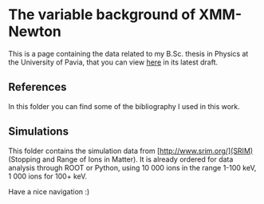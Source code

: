 # The variable background of XMM-Newton

This is a page containing the data related to my B.Sc. thesis in Physics at the University of Pavia, that you can view [here](https://it.overleaf.com/read/qzyvtnfmqtqr) in its latest draft.

## References

In this folder you can find some of the bibliography I used in this work.

## Simulations

This folder contains the simulation data from [http://www.srim.org/](SRIM) (Stopping and Range of Ions in Matter). It is already ordered for data analysis through ROOT or Python, using 10 000 ions in the range 1-100 keV, 1 000 ions for 100+ keV.

Have a nice navigation :)
